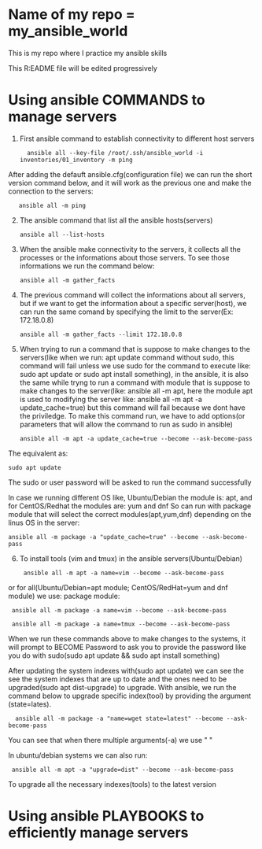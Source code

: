# Name of my repo = my_ansible_world
This is my repo where I practice my ansible skills

This R:EADME file will be edited progressively
# Using ansible COMMANDS to manage servers

1. First ansible command to establish connectivity to different host servers


         ansible all --key-file /root/.ssh/ansible_world -i inventories/01_inventory -m ping 

After adding the defauft ansible.cfg(configuration file) we can run the short version command below, and it will work as the previous one and make the connection to the servers:

       ansible all -m ping

2. The ansible command that list all the ansible hosts(servers)

       ansible all --list-hosts

3. When the ansible make connectivity to the servers, it collects all the processes or the informations about those servers. To see those informations we run the command below:

       ansible all -m gather_facts


4. The previous command will collect the informations about all servers, but if we want to get the information about a specific server(host), we can run the same comand by specifying the limit to the server(Ex: 172.18.0.8)

       ansible all -m gather_facts --limit 172.18.0.8

5. When trying to run a command that is suppose to make changes to the servers(like when we run: apt update command without sudo, this command will fail unless we use sudo for the command to execute like: sudo apt update or sudo apt install something), in the ansible, it is also the same while tryng to run a command with module that is suppose to make changes to the server(like: ansible all -m apt, here the module apt is used to modifying the server like:  ansible all -m apt -a update_cache=true) but this command will fail because we dont have the priviledge. To make this command run, we have to add options(or parameters that will allow the command to run as sudo in ansible)

	
       ansible all -m apt -a update_cache=true --become --ask-become-pass

The equivalent as:

	sudo apt update 

The sudo or user password will be asked to run the command successfully

In case we running different OS like, Ubuntu/Debian  the module is: apt, and for CentOS/Redhat the modules are: yum and dnf
So can run with package module that will select the correct modules(apt,yum,dnf) depending on the linus OS in the server:

	ansible all -m package -a "update_cache=true" --become --ask-become-pass

6. To install tools (vim and tmux) in the ansible servers(Ubuntu/Debian)

        ansible all -m apt -a name=vim --become --ask-become-pass 

or for all(Ubuntu/Debian=apt module; CentOS/RedHat=yum and dnf module) we use: package module:

	 ansible all -m package -a name=vim --become --ask-become-pass

	 ansible all -m package -a name=tmux --become --ask-become-pass

When we run these commands above to make changes to the systems, it will prompt to BECOME Password to ask you to provide the password like you do with sudo(sudo apt update && sudo apt install something)

After updating the system indexes with(sudo apt update) we can see the see the system indexes that are up to date and the ones need to be upgraded(sudo apt dist-upgrade) to upgrade. With ansible, we run the command below to upgrade specific index(tool) by providing the argument (state=lates).


	  ansible all -m package -a "name=wget state=latest" --become --ask-become-pass

You can see that when there multiple arguments(-a) we use " "

In ubuntu/debian systems we can also run:

	 ansible all -m apt -a "upgrade=dist" --become --ask-become-pass  

To upgrade all the necessary indexes(tools) to the latest version

# Using ansible PLAYBOOKS to efficiently manage servers
 
